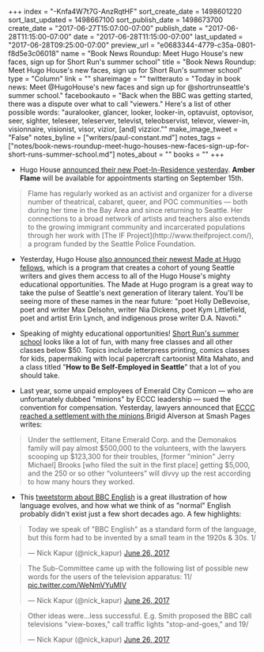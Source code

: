 +++
index = "-Knfa4W7t7G-AnzRqtHF"
sort_create_date = 1498601220
sort_last_updated = 1498667100
sort_publish_date = 1498673700
create_date = "2017-06-27T15:07:00-07:00"
publish_date = "2017-06-28T11:15:00-07:00"
date = "2017-06-28T11:15:00-07:00"
last_updated = "2017-06-28T09:25:00-07:00"
preview_url = "e0683344-4779-c35a-0801-f8d5e3c06018"
name = "Book News Roundup: Meet Hugo House's new faces, sign up for Short Run's summer school"
title = "Book News Roundup: Meet Hugo House's new faces, sign up for Short Run's summer school"
type = "Column"
link = ""
shareimage = ""
twitterauto = "Today in book news: Meet @HugoHouse's new faces and sign up for @shortrunseattle's summer school."
facebookauto = "Back when the BBC was getting started, there was a dispute over what to call \"viewers.\" Here's a list of other possible words: \"auralooker, glancer, looker, looker-in, optavuist, optovisor, seer, sighter, teleseer, teleserver, televist, teleobservist, televor, viewer-in, visionnaire, visionist, visor, vizior, [and] vizzior.\""
make_image_tweet = "False"
notes_byline = ["writers/paul-constant.md"]
notes_tags = ["notes/book-news-roundup-meet-hugo-houses-new-faces-sign-up-for-short-runs-summer-school.md"]
notes_about = ""
books = ""
+++
* Hugo House [announced their new Poet-In-Residence yesterday](https://hugohouse.org/announcing-2017-2018-poetry-writer-residence-made-hugo-house-fellows/). **Amber Flame** will be available for appointments starting on September 15th. 

<blockquote>Flame has regularly worked as an activist and organizer for a diverse number of theatrical, cabaret, queer, and POC communities — both during her time in the Bay Area and since returning to Seattle. Her connections to a broad network of artists and teachers also extends to the growing immigrant community and incarcerated populations through her work with [The IF Project](http://www.theifproject.com/), a program funded by the Seattle Police Foundation.</blockquote>

* Yesterday, Hugo House [also announced their newest Made at Hugo fellows](https://hugohouse.org/announcing-2017-2018-poetry-writer-residence-made-hugo-house-fellows/), which is a program that creates a cohort of young Seattle writers and gives them access to all of the Hugo House's mighty educational opportunities. The Made at Hugo program is a great way to take the pulse of Seattle's next generation of literary talent. You'll be seeing more of these names in the near future: "poet Holly DeBevoise, poet and writer Max Delsohn, writer Nia Dickens, poet Kym Littlefield, poet and artist Erin Lynch, and indigenous prose writer D.A. Navoti."

* Speaking of mighty educational opportunities! [Short Run's summer school](http://shortrun.org/summer-school-full-schedule/#more-614) looks like a lot of fun, with many free classes and all other classes below $50. Topics include letterpress printing, comics classes for kids, papermaking with local papercraft cartoonist Mita Mahato, and a class titled "**How to Be Self-Employed in Seattle**" that a lot of you should take.

* Last year, some unpaid employees of Emerald City Comicon — who are unfortunately dubbed "minions" by ECCC leadership — sued the convention for compensation. Yesterday, lawyers announced that [ECCC reached a settlement with the minions](http://smashpages.net/2017/06/28/comics-lowdown-eccc-volunteer-suit-settled/).Brigid Alverson at Smash Pages writes:

<blockquote>Under the settlement, Eitane Emerald Corp. and the Demonakos family will pay almost $500,000 to the volunteers, with the lawyers scooping up $123,300 for their troubles, [former "minion" Jerry Michael] Brooks [who filed the suit in the first place] getting $5,000, and the 250 or so other “volunteers” will divvy up the rest according to how many hours they worked.</blockquote>

* This [tweetstorm about BBC English](https://twitter.com/nick_kapur/status/879431974657695744) is a great illustration of how language evolves, and how what we think of as "normal" English probably didn't exist just a few short decades ago. A few highlights:

<blockquote class="twitter-tweet" data-lang="en"><p lang="en" dir="ltr">Today we speak of &quot;BBC English&quot; as a standard form of the language, but this form had to be invented by a small team in the 1920s &amp; 30s. 1/</p>&mdash; Nick Kapur (@nick_kapur) <a href="https://twitter.com/nick_kapur/status/879431974657695744">June 26, 2017</a></blockquote>

<blockquote class="twitter-tweet" data-lang="en"><p lang="en" dir="ltr">The Sub-Committee came up with the following list of possible new words for the users of the television apparatus: 11/ <a href="https://t.co/WeNmVYuMIV">pic.twitter.com/WeNmVYuMIV</a></p>&mdash; Nick Kapur (@nick_kapur) <a href="https://twitter.com/nick_kapur/status/879440795786465280">June 26, 2017</a></blockquote>

<blockquote class="twitter-tweet" data-lang="en"><p lang="en" dir="ltr">Other ideas were...less successful. E.g. Smith proposed the BBC call televisions &quot;view-boxes,&quot; call traffic lights &quot;stop-and-goes,&quot; and 19/</p>&mdash; Nick Kapur (@nick_kapur) <a href="https://twitter.com/nick_kapur/status/879447831144275968">June 26, 2017</a></blockquote>


